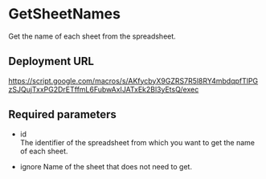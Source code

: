 # GetSheetNames
Get the name of each sheet from the spreadsheet.

## Deployment URL
https://script.google.com/macros/s/AKfycbyX9GZRS7R5l8RY4mbdqpfTlPGzSJQujTxxPG2DrETffmL6FubwAxIJATxEk2Bl3yEtsQ/exec

## Required parameters
- id  
The identifier of the spreadsheet from which you want to get the name of each sheet.

- ignore
Name of the sheet that does not need to get.
